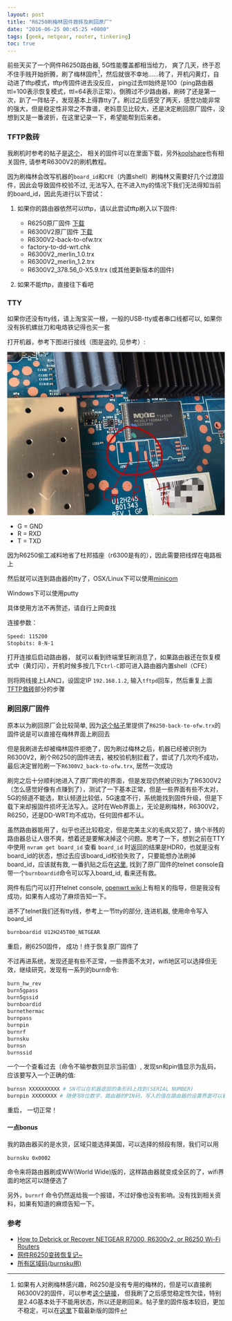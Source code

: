 ```yaml
---
layout: post
title: "R6250刷梅林固件救砖及刷回原厂"
date: "2016-06-25 00:45:25 +0800"
tags: [geek, netgear, router, tinkering]
toc: true
---
```


前些天买了一个网件R6250路由器, 5G性能覆盖都相当给力， 爽了几天，终于忍不住手贱开始折腾，刷了梅林固件[^netgear-merlin]，然后就很不幸地……砖了，开机闪黄灯，自动进了tftp模式，tftp传固件进去没反应， ping过去ttl始终是100（ping路由器ttl=100表示恢复模式，ttl=64表示正常）。倒腾过不少路由器，刷砖了还是第一次，趴了一阵帖子，发现基本上得靠tty了。刷过之后感受了两天，感觉功能非常的强大，但是稳定性非常之不靠谱，老妈意见比较大，还是决定刷回原厂固件，没想到又是一番波折，在这里记录一下，希望能帮到后来者。

### TFTP救砖

我刷机时参考的帖子是[这个](http://www.hkepc.com/forum/viewthread.php?fid=12&tid=2264167)， 相关的固件可以在里面下载，另外[koolshare](http://koolshare.cn/forum-72-1.html)也有相关固件, 请参考R6300V2的刷机教程。

因为刷梅林会改写机器的`board_id`和`CFE`（内置shell）刷梅林又需要好几个过渡固件，因此会导致固件校验不过, 无法写入, 在不进入tty的情况下我们无法得知当前的board_id，因此先进行以下尝试：

1. 如果你的路由器依然可以tftp，请以此尝试tftp刷入以下固件:
    - R6250原厂固件 [下载](http://www.downloads.netgear.com/files/GDC/R6250/R6250-V1.0.4.2_10.1.10.zip)
    - R6300V2原厂固件 [下载](http://www.downloads.netgear.com/files/GDC/R6300V2/R6300v2-V1.0.4.2_10.0.74.zip)
    - R6300V2-back-to-ofw.trx
    - factory-to-dd-wrt.chk 
    - R6300V2_merlin_1.0.trx
    - R6300V2_merlin_1.2.trx
    - R6300V2_378.56_0-X5.9.trx (或其他更新版本的固件)

2. 如果不能tftp，直接往下看吧

### TTY

如果你还没有tty线，请上淘宝买一根，一般的USB-tty或者串口线都可以, 如果你没有拆机螺丝刀和电烙铁记得也买一套

打开机器，参考下图进行接线（图是盗的, 见参考）:

![r6250-tty](/images/r6250-tty.jpg)

- G = GND
- R = RXD
- T = TXD

因为R6250偷工减料地省了杜邦插座（r6300是有的），因此需要把线焊在电路板上

然后就可以连到路由器的tty了，OSX/Linux下可以使用[minicom](http://mstempin.free.fr/linux-ipaq/html/minicom-setup.html)

Windows下可以使用putty

具体使用方法不再赘述，请自行上网查找

连接参数：

```
Speed: 115200
Stopbits: 8-N-1
```

打开连接后启动路由器， 就可以看到终端里狂刷消息了，如果路由器还在恢复模式中（黄灯闪），开机时候多按几下`Ctrl-C`即可进入路由器内置shell（CFE）

则将网线接上LAN口，设固定IP `192.168.1.2`, 输入`tftpd`回车，然后重复上面 [TFTP救砖](#TFTP救砖)部分的步骤

### 刷回原厂固件

原本以为刷回原厂会比较简单, 因为[这个帖子](http://www.hkepc.com/forum/viewthread.php?fid=12&tid=2264167)里提供了`R6250-back-to-ofw.trx`的固件说是可以直接在梅林界面上刷回去

但是我刷进去却被梅林固件拒绝了，因为刷过梅林之后，机器已经被识别为R6300V2，刷个R6250的固件进去，被校验机制拦截了，尝试了几次均不成功，最后决定冒险刷一下`R6300V2_back-to-ofw.trx`, 居然一次成功

刷完之后十分顺利地进入了原厂网件的界面，但是发现仍然被识别为了R6300V2（怎么感觉好像有点赚到了），测试了一下基本正常，但是一些界面有些不太对，5G的频道不能选，默认频道比较低，5G速度不行，系统能找到固件升级，但是下载下来却报固件损坏无法写入。这时在Web界面上，无论是刷梅林，R6300V2，R6250，还是DD-WRT均不成功，任何固件都不认。

虽然路由器能用了，似乎也还比较稳定，但是完美主义的毛病又犯了，搞个半残的路由器总让人很不爽，想着还是要解决掉这个问题。思考了一下，想到之前在TTY中使用 `nvram get board_id` 查看 `board_id` 时返回的结果是HDR0，也就是没有board_id的状态，想过去应该board_id校验失败了，只要能想办法刷掉board_id，应该就有救, 一番扒贴之后在[这里](https://community.netgear.com/t5/Nighthawk-WiFi-Routers/SOLVED-Steps-for-debrick-unresponsive-R7000-softbricked/td-p/414034/page/2), 找到了原厂固件的telnet console自带一个`burnboardid`命令可以写入board_id, 看来还有救。

网件有后门可以打开telnet console, [openwrt wiki](https://wiki.openwrt.org/toh/netgear/telnet.console)上有相关的指导，但是我没有成功，如果有人成功了麻烦告知一下。

进不了telnet我们还有tty线，参考上一节tty的部分, 连进机器, 使用命令写入board_id

```bash
burnboardid U12H245T00_NETGEAR
```

重启，刷6250固件， 成功！终于恢复原厂固件了

不过再进系统，发现还是有些不正常，一些界面不太对，wifi地区可以选择但无效，继续研究，发现有一系列的burn命令:

```
burn_hw_rev
burn5gpass
burn5gssid
burnboardid
burnethermac
burnpass
burnpin
burnrf
burnsku
burnsn
burnssid
```

一个一个查看过去（命令不输参数则显示当前值）, 发现sn和pin值显示为乱码，应该要写入一个正确的值:

```bash
burnsn XXXXXXXXXX # SN可以在机器底部的条形码上找到(SERIAL NUMBER)
burnpin XXXXXXXX # 随便写8位数字，路由器的PIN码，写入的值在路由器的设置界面可以看到
```

重启， 一切正常！

#### 一点bonus

我的路由器买的是水货，区域只能选择美国，可以选择的频段有限，我们可以用

```bash
burnsku 0x0002
```

命令来将路由器刷成WW(World Wide)版的，这样路由器就变成全区的了，wifi界面的地区可以随便选了

另外，`burnrf` 命令仍然返给我一个报错，不过好像也没有影响。没有找到相关资料，如果有知道的麻烦告知一下。

### 参考

- [How to Debrick or Recover NETGEAR R7000, R6300v2, or R6250 Wi-Fi Routers](http://myopenrouter.com/article/how-debrick-or-recover-netgear-r7000-r6300v2-or-r6250-wi-fi-routers)
- [网件R6250变砖恢复记~](http://tieba.baidu.com/p/4309478736)
- [所有区域码(burnsku用)](http://www.dd-wrt.com/phpBB2/viewtopic.php?p=918458&sid=8bb156a5caff7b11fb6f8a6b73971dcf)


[^netgear-merlin]: 如果有人对刷梅林感兴趣，R6250是没有专用的梅林的，但是可以直接刷R6300V2的固件，可以参考[这个链接](http://www.hkepc.com/forum/viewthread.php?fid=12&tid=2264167)， 但我刷了之后感觉稳定性欠佳，特别是2.4G基本处于不能用状态，所以还是刷回来。帖子里的固件版本较旧，更加不稳定，可以在[这里](http://koolshare.io/merlin_8wan_firmware/R6300V2/)下载最新版的固件
